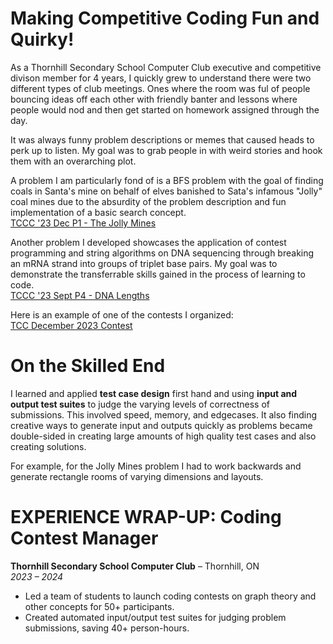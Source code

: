 
# Making Competitive Coding Fun and Quirky!

As a Thornhill Secondary School Computer Club executive and competitive divison member for 4 years, I quickly grew to understand there were two different types of club meetings. Ones where the room was ful of people bouncing ideas off each other with friendly banter and lessons where people would nod and then get started on homework assigned through the day.

It was always funny problem descriptions or memes that caused heads to perk up to listen.
My goal was to grab people in with weird stories and hook them with an overarching plot. 

A problem I am particularly fond of is a BFS problem with the goal of finding coals in Santa's mine on behalf of elves banished to Sata's infamous "Jolly" coal mines due to the absurdity of the problem description and fun implementation of a basic search concept. <br>
[TCCC '23 Dec P1 - The Jolly Mines](https://tssoj.ca/problem/tccc23dec3)

Another problem I developed showcases the application of contest programming and string algorithms on DNA sequencing through breaking an mRNA strand into groups of triplet base pairs. My goal was to demonstrate the transferrable skills gained in the process of learning to code. <br>
[TCCC '23 Sept P4 - DNA Lengths](https://tssoj.ca/problem/tccc23sept4)


Here is an example of one of the contests I organized: <br>
[TCC December 2023 Contest](https://tssoj.ca/contest/tcc23dec)

# On the Skilled End

I learned and applied <strong>test case design</strong> first hand and using <strong>input and output test suites</strong> to judge the varying levels of correctness of submissions. This involved speed, memory, and edgecases. It also finding creative ways to generate input and outputs quickly as problems became double-sided in creating large amounts of high quality test cases and also creating solutions.
<br>

For example, for the Jolly Mines problem I had to work backwards and generate rectangle rooms of varying dimensions and layouts. 



# EXPERIENCE WRAP-UP: Coding Contest Manager  
**Thornhill Secondary School Computer Club** – Thornhill, ON  
*2023 – 2024*

- Led a team of students to launch coding contests on graph theory and other concepts for 50+ participants.
- Created automated input/output test suites for judging problem submissions, saving 40+ person-hours.
